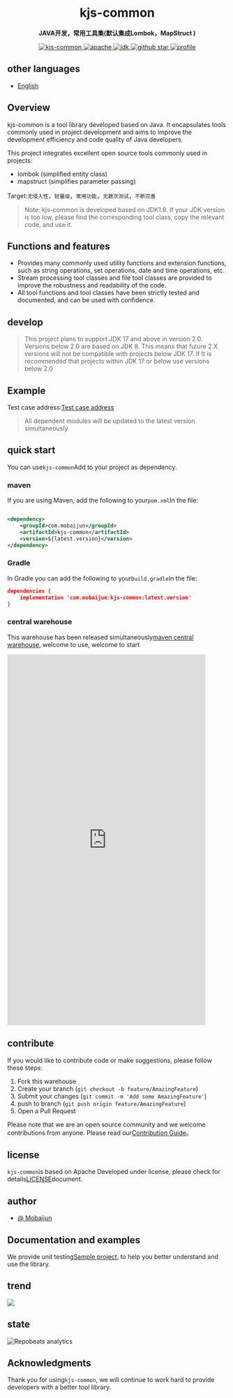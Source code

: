 <h1 align="center">
    kjs-common
</h1>
<p align="center">
    <strong>JAVA开发，常用工具集(默认集成Lombok，MapStruct ) </strong>
</p>
<p align="center">
    <a target="_blank" href="https://search.maven.org/artifact/com.mobaijun/kjs-common">
        <img src="https://img.shields.io/maven-central/v/com.mobaijun/kjs-common.svg?style=flat&logo=Apache Maven"
             alt="kjs-common"/>
    </a>
    <a target="_blank" href="https://www.apache.org/licenses/LICENSE-2.0.html">
        <img src="https://img.shields.io/badge/license-Apache%202-4EB1BA.svg?style=flat&logo=apache" alt="apache">
    </a>
    <a target="_blank" href="https://www.oracle.com/technetwork/java/javase/downloads/index.html">
        <img src="https://img.shields.io/badge/JDK-1.8+-green.svg?style=flat&logo=Oracle" alt="jdk">
    </a>
    <a target="_blank" href='https://github.com/mobaijun/kjs-common'>
        <img src="https://img.shields.io/github/stars/mobaijun/kjs-common.svg?style=flat&logo=GitHub"
             alt="github star">
    </a>
    <a target="_blank" href='https://github.com/mobaijun/kjs-common'>
        <img src="https://komarev.com/ghpvc/?username=mobaijun&color=orange" alt="profile">
    </a>
</p>

## other languages

-   [English](README.en.md)

## Overview

kjs-common is a tool library developed based on Java. It encapsulates tools commonly used in project development and aims to improve the development efficiency and code quality of Java developers.

This project integrates excellent open source tools commonly used in projects:

-   lombok (simplified entity class)
-   mapstruct (simplifies parameter passing)

Target:`无侵入性`，`轻量级`，`常用功能`，`无数次测试`，`不断完善`

> Note: kjs-common is developed based on JDK1.8. If your JDK version is too low, please find the corresponding tool class, copy the relevant code, and use it.

## Functions and features

-   Provides many commonly used utility functions and extension functions, such as string operations, set operations, date and time operations, etc.
-   Stream processing tool classes and file tool classes are provided to improve the robustness and readability of the code.
-   All tool functions and tool classes have been strictly tested and documented, and can be used with confidence.

## develop

> This project plans to support JDK 17 and above in version 2.0. Versions below 2.0 are based on JDK 8. This means that future 2.X versions will not be compatible with projects below JDK 17. If
> It is recommended that projects within JDK 17 or below use versions below 2.0

## Example

Test case address:[Test case address](https://github.com/mobaijun/kjs-common/tree/main/src/test/java/com/mobaijun/common)

> All dependent modules will be updated to the latest version simultaneously

## quick start

You can use`kjs-common`Add to your project as dependency.

### maven

If you are using Maven, add the following to your`pom.xml`In the file:

```xml

<dependency>
    <groupId>com.mobaijun</groupId>
    <artifactId>kjs-common</artifactId>
    <version>${latest.version}</version>
</dependency>
```

### Gradle

In Gradle you can add the following to your`build.gradle`In the file:

```json
dependencies {
    implementation 'com.mobaijun:kjs-common:latest.version'
}
```

### central warehouse

This warehouse has been released simultaneously[maven central warehouse](https://mvnrepository.com/artifact/com.mobaijun/kjs-common), welcome to use, welcome to start

<iframe height=850 width=90% src="https://search.maven.org/search?q=com.mobaijun" frameborder=0 allowfullscreen></iframe>

## contribute

If you would like to contribute code or make suggestions, please follow these steps:

1.  Fork this warehouse
2.  Create your branch (`git checkout -b feature/AmazingFeature`)
3.  Submit your changes (`git commit -m 'Add some AmazingFeature'`)
4.  push to branch (`git push origin feature/AmazingFeature`)
5.  Open a Pull Request

Please note that we are an open source community and we welcome contributions from anyone. Please read our[Contribution Guide](https://github.com/april-projects/april-norm/blob/main/README.md)。

## license

`kjs-common`is based on Apache
Developed under license, please check for details[LICENSE](https://github.com/mobaijun/kjs-common/blob/main/LICENSE.txt)document.

## author

-   [@ Mobaijun](https://github.com/mobaijun)

## Documentation and examples

We provide unit testing[Sample project](https://github.com/mobaijun/kjs-common/tree/main/src/test/java/com/mobaijun/common/test), to help you better understand and use the library.

## trend

![](https://starchart.cc/mobaijun/kjs-common.svg)

## state

![Repobeats analytics](https://repobeats.axiom.co/api/embed/c6b9508b383c2d1c0f1d01b6d3568d5240482f7c.svg "Repobeats analytics image")

## Acknowledgments

Thank you for using`kjs-common`, we will continue to work hard to provide developers with a better tool library.
